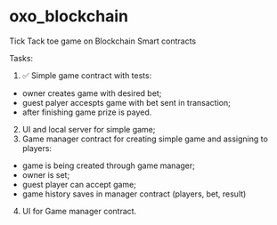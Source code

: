 # oxo_blockchain
Tick Tack toe game on Blockchain Smart contracts

Tasks:
1. ✅ Simple game contract with tests:
  - owner creates game with desired bet;
  - guest palyer accespts game with bet sent in transaction;
  - after finishing game prize is payed.
2. UI and local server for simple game;
3. Game manager contract for creating simple game and assigning to players:
  - game is being created through game manager;
  - owner is set;
  - guest player can accept game;
  - game history saves in manager contract (players, bet, result)
4. UI for Game manager contract.
